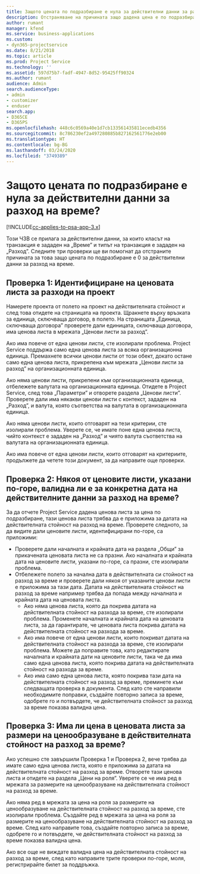 ```yaml
---
title: Защото цената по подразбиране е нула за действителни данни за разход на време?
description: Отстраняване на причината защо дадена цена е по подразбиране 0 в действителни данни за разход на време.
author: rumant
manager: kfend
ms.service: business-applications
ms.custom:
- dyn365-projectservice
ms.date: 8/21/2018
ms.topic: article
ms.prod: Project Service
ms.technology: ''
ms.assetid: 597d75b7-fadf-4947-8d52-95425ff90324
ms.author: rumant
audience: Admin
search.audienceType:
- admin
- customizer
- enduser
search.app:
- D365CE
- D365PS
ms.openlocfilehash: 448c6c0569a40e1d7cb133561435811ecedb4356
ms.sourcegitcommit: 8c786230ef2a497280885b827162561776e2eb00
ms.translationtype: HT
ms.contentlocale: bg-BG
ms.lasthandoff: 03/24/2020
ms.locfileid: "3749389"
---
```

# <a name="why-is-the-price-defaulting-to-zero-on-time-cost-actuals"></a>Защото цената по подразбиране е нула за действителни данни за разход на време?

[!INCLUDE[cc-applies-to-psa-app-3.x](../includes/cc-applies-to-psa-app-3x.md)]

Този ЧЗВ се прилага за действителни данни, за които класът на транзакция е зададен на „Време” и типът на транзакция е зададен на „Разход”. Следните три проверки ще ви помогнат да отстраните причината за това защо цената по подразбиране е 0 за действителни данни за разход на време.
 
## <a name="check-1-identify-the-cost-price-list-for-the-project"></a>Проверка 1: Идентифициране на ценовата листа за разходи на проект

Намерете проекта от полето на проект на действителната стойност и след това отидете на страницата на проекта. Щракнете върху връзката за единица, сключваща договор, в полето. На страницата „Единица, сключваща договора” проверете дали единицата, сключваща договора, има ценова листа в мрежата „Ценови листи за разход”.

Ако има повече от една ценови листи, сте изолирали проблема. Project Service поддържа само една ценова листа за всяка организационна единица. Премахнете всички ценови листи от този обект, докато остане само една ценова листа, прикрепена към мрежата „Ценови листи за разход” на организационната единица.

Ако няма ценови листи, прикрепени към организационната единица, отбележете валутата на организационната единица. Отидете в Project Service, след това „Параметри” и отворете раздела „Ценови листи”. Проверете дали има някакви ценови листи с контекст, зададен на „Разход”, и валута, която съответства на валутата в организационната единица.
 
Ако няма ценови листи, които отговарят на тези критерии, сте изолирали проблема. Уверете се, че имате поне една ценова листа, чийто контекст е зададен на „Разход” и чиято валута съответства на валутата на организационната единица.

Ако има повече от една ценови листи, които отговарят на критериите, продължете да четете този документ, за да направите още проверки.

## <a name="check-2-are-any-of-the-price-lists-identified-above-valid-for-the-specific-date-of-the-time-cost-actual"></a>Проверка 2: Някоя от ценовите листи, указани по-горе, валидна ли е за конкретна дата на действителните данни за разход на време?

За да отчете Project Service дадена ценова листа за цена по подразбиране, тази ценова листа трябва да е приложима за датата на действителната стойност на разход на време. Проверете следното, за да видите дали ценовите листи, идентифицирани по-горе, са приложими:

- Проверете дали началната и крайната дата на раздела „Общи” за прикачената ценовата листа не са празни. Ако началната и крайната дата на ценовите листи, указани по-горе, са празни, сте изолирали проблема. 
- Отбележете полето за начална дата в действителната си стойност на разход за време и проверете дали някоя от указаните ценови листи е приложима за тази дата. Датата на действителната стойност на разход за време например трябва да попада между началната и крайната дата на ценовата листа. 
    - Ако няма ценова листа, която да покрива датата на действителната стойност на разхода за време, сте изолирали проблема. Променете началната и крайната дата на ценовата листа, за да гарантирате, че ценовата листа покрива датата на действителната стойност на разхода за време. 
    - Ако има повече от една ценови листи, които покриват датата на действителната стойност на разхода за време, сте изолирали проблема. Можете да поправите това, като редактирате началната и крайната дати на ценовите листи, така че да има само една ценова листа, която покрива датата на действителната стойност на разхода за време. 
    - Ако има само една ценова листа, която покрива тази дата на действителната стойност на разход за време, преминете към следващата проверка в документа.
След като сте направили необходимите поправки, създайте повторно записа за време, одобрете го и потвърдете, че действителната стойност за разход за време показва валидна цена.

## <a name="check-3-is-there-a-price-in-the-price-list-for-the-pricing-dimensions-on-the-time-cost-actual"></a>Проверка 3: Има ли цена в ценовата листа за размери на ценообразуване в действителната стойност на разход за време?

Ако успешно сте завършили Проверка 1 и Проверка 2, вече трябва да имате само една ценова листа, която е приложима за датата на действителната стойност на разход за време. Отворете тази ценова листа и отидете на раздела „Цени на роля”. Уверете се че има ред в мрежата за размерите на ценообразуване на действителната стойност на разход за време.

Ако няма ред в мрежата за цена на роля за размерите на ценообразуване на действителната стойност на разход за време, сте изолирали проблема. Създайте ред в мрежата за цена на роля за размерите на ценообразуване на действителната стойност на разход за време. След като направите това, създайте повторно записа за време, одобрете го и потвърдете, че действителната стойност на разход за време показва валидна цена.
 
Ако все още не виждате валидна цена на действителната стойност на разход за време, след като направите трите проверки по-горе, моля, регистрирайте билет за поддръжка.



